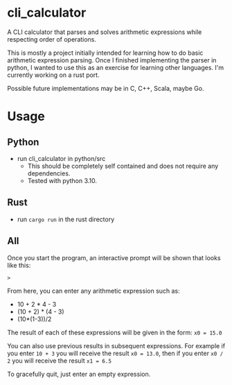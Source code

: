 # cli_calculator
A CLI calculator that parses and solves arithmetic expressions while respecting order of operations.

This is mostly a project initially intended for learning how to do basic arithmetic expression parsing. Once I finished implementing the parser in python, I wanted to use this as an exercise for learning other languages. I'm currently working on a rust port. 

Possible future implementations may be in C, C++, Scala, maybe Go.

# Usage
## Python
* run cli_calculator in python/src
  * This should be completely self contained and does not require any dependencies.
  * Tested with python 3.10.

## Rust
* run `cargo run` in the rust directory

## All
Once you start the program, an interactive prompt will be shown that looks like this:

`> `

From here, you can enter any arithmetic expression such as:
* 10 + 2 * 4 - 3
* (10 + 2) * (4 - 3)
* (10*(1-3))/2

The result of each of these expressions will be given in the form: `x0 = 15.0`

You can also use previous results in subsequent expressions. For example if you enter `10 + 3` you will receive the result `x0 = 13.0`, then if you enter `x0 / 2` you will receive the result `x1 = 6.5`

To gracefully quit, just enter an empty expression.